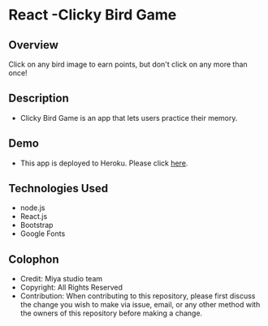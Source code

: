# **React -Clicky Bird Game**


## Overview
Click on any bird image to earn points, but don't click on any more than once!

## Description
*	Clicky Bird Game is an app that lets users practice their memory.

## Demo 
* This app is deployed to Heroku. Please click [here](https://clickyBirdGame-miya0224.herokuapp.com).

## Technologies Used
* node.js
* React.js
* Bootstrap
* Google Fonts

## Colophon
- Credit: Miya studio team
- Copyright: All Rights Reserved
- Contribution: When contributing to this repository, please first discuss the change you wish to make via issue, email, or any other method with the owners of this repository before making a change.
